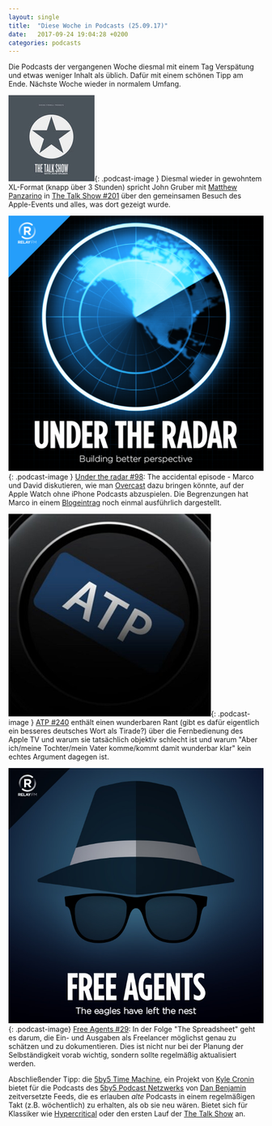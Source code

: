 ```yaml
---
layout: single
title:  "Diese Woche in Podcasts (25.09.17)"
date:   2017-09-24 19:04:28 +0200
categories: podcasts
---
```


Die Podcasts der vergangenen Woche diesmal mit einem Tag Versp&auml;tung und etwas weniger Inhalt als &uuml;blich. Dafür mit einem sch&ouml;nen Tipp am Ende. N&auml;chste Woche wieder in normalem Umfang.

![The Talk Show](/assets/images/talkshow_170x170bb.jpg){: .podcast-image } Diesmal wieder in gewohntem XL-Format (knapp über 3 Stunden) spricht John Gruber mit [Matthew Panzarino][panzer] in [The Talk Show #201][talk201] &uuml;ber den gemeinsamen Besuch des Apple-Events und alles, was dort gezeigt wurde.

![Under The Radar](/assets/images/radar_artwork.png){: .podcast-image } [Under the radar #98][rad98]: The accidental episode - Marco und David diskutieren, wie man [Overcast][overcast] dazu bringen k&ouml;nnte, auf der Apple Watch ohne iPhone Podcasts abzuspielen. Die Begrenzungen hat Marco in einem [Blogeintrag][marco_watchos] noch einmal ausf&uuml;hrlich dargestellt.

![ATP](/assets/images/atp_400x400.jpg){: .podcast-image } [ATP #240][atp240] enth&auml;lt einen wunderbaren Rant (gibt es daf&uuml;r eigentlich ein besseres deutsches Wort als Tirade?) &uuml;ber die Fernbedienung des Apple TV und warum sie tats&auml;chlich objektiv schlecht ist und warum "Aber ich/meine Tochter/mein Vater komme/kommt damit wunderbar klar" kein echtes Argument dagegen ist. 

![Free Agents](/assets/images/freeagents_artwork.png.jpg){: .podcast-image} [Free Agents #29][free29]: In der Folge "The Spreadsheet" geht es darum, die Ein- und Ausgaben als Freelancer m&ouml;glichst genau zu sch&auml;tzen und zu dokumentieren. Dies ist nicht nur bei der Planung der Selbst&auml;ndigkeit vorab wichtig, sondern sollte regelm&auml;&szlig;ig aktualisiert werden. 

Abschlie&szlig;ender Tipp: die [5by5 Time Machine](http://5by5timemachine.com), ein Projekt von [Kyle Cronin](http://kylecronin.me) bietet f&uuml;r die Podcasts des [5by5 Podcast Netzwerks](http://5by5.tv) von [Dan Benjamin](https://twitter.com/danbenjamin) zeitversetzte Feeds, die es erlauben _alte_ Podcasts in einem regelm&auml;&szlig;igen Takt (z.B. w&ouml;chentlich) zu erhalten, als ob sie neu w&auml;ren. Bietet sich für Klassiker wie [Hypercritical](http://5by5.tv/hypercritical) oder den ersten Lauf der [The Talk Show](http://5by5.tv/talkshow) an. 

[talk201]: https://daringfireball.net/thetalkshow/2017/09/18/ep-201
[rad98]: https://www.relay.fm/radar/98
[atp240]: http://atp.fm/episodes/240
[free29]: https://www.relay.fm/freeagents/29

[overcast]: https://overcast.fm/
[marco_watchos]: https://marco.org/2017/09/24/what-watch-podcast-apps-need
[panzer]: https://twitter.com/panzer